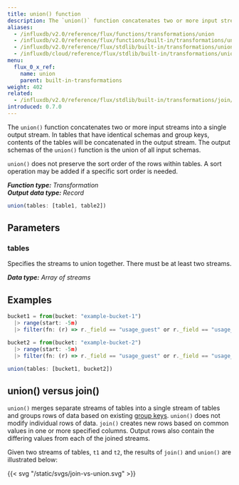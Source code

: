 ```yaml
---
title: union() function
description: The `union()` function concatenates two or more input streams into a single output stream.
aliases:
  - /influxdb/v2.0/reference/flux/functions/transformations/union
  - /influxdb/v2.0/reference/flux/functions/built-in/transformations/union/
  - /influxdb/v2.0/reference/flux/stdlib/built-in/transformations/union/
  - /influxdb/cloud/reference/flux/stdlib/built-in/transformations/union/
menu:
  flux_0_x_ref:
    name: union
    parent: built-in-transformations
weight: 402
related:
  - /influxdb/v2.0/reference/flux/stdlib/built-in/transformations/join/
introduced: 0.7.0
---
```


The `union()` function concatenates two or more input streams into a single output stream.
In tables that have identical schemas and group keys, contents of the tables will be concatenated in the output stream.
The output schemas of the `union()` function is the union of all input schemas.

`union()` does not preserve the sort order of the rows within tables.
A sort operation may be added if a specific sort order is needed.

_**Function type:** Transformation_  
_**Output data type:** Record_

```js
union(tables: [table1, table2])
```

## Parameters

### tables
Specifies the streams to union together.
There must be at least two streams.

_**Data type:** Array of streams_

## Examples
```js
bucket1 = from(bucket: "example-bucket-1")
  |> range(start: -5m)
  |> filter(fn: (r) => r._field == "usage_guest" or r._field == "usage_guest_nice")

bucket2 = from(bucket: "example-bucket-2")
  |> range(start: -5m)
  |> filter(fn: (r) => r._field == "usage_guest" or r._field == "usage_idle")

union(tables: [bucket1, bucket2])
```

## union() versus join()
`union()` merges separate streams of tables into a single stream of tables and
groups rows of data based on existing [group keys](/influxdb/v2.0/reference/glossary/#group-key).
`union()` does not modify individual rows of data.
`join()` creates new rows based on common values in one or more specified columns.
Output rows also contain the differing values from each of the joined streams.

Given two streams of tables, `t1` and `t2`, the results of `join()` and `union()`
are illustrated below:

{{< svg "/static/svgs/join-vs-union.svg" >}}
